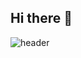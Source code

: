 ## Hi there 👋

![header](https://capsule-render.vercel.app/api?type=slice&color=auto&height=300&section=header&text=Hello&fontSize=90&fontAlign=80)

<!--
**hazziu/hazziu** is a ✨ _special_ ✨ repository because its `README.md` (this file) appears on your GitHub profile.

Here are some ideas to get you started:

- 🔭 I’m currently working on ...
- 🌱 I’m currently learning ...
- 👯 I’m looking to collaborate on ...
- 🤔 I’m looking for help with ...
- 💬 Ask me about ...
- 📫 How to reach me: ...
- 😄 Pronouns: ...
- ⚡ Fun fact: ...
-->
